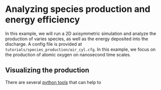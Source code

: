 # Analyzing species production and energy efficiency

In this example, we will run a 2D axisymmetric simulation and analyze the production of varies species, as well as the energy deposited into the discharge. A config file is provided at `tutorials/species_production/air_cyl.cfg`. In this example, we focus on the production of atomic oxygen on nanosecond time scales.

## Visualizing the production

There are several [python tools](documentation/tools.md) that can help to 

